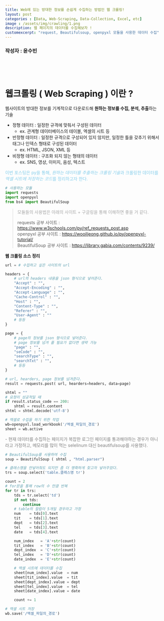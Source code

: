 ```yaml
---
title: Web에 있는 방대한 정보를 손쉽게 수집하는 방법인 웹 크롤링!
layout: post   
categories : [Data, Web-Scraping, Data-Collection, Excel, etc]
image : /assets/img/crawling/1.png
description: 웹 페이지의 데이터를 수집해보자 !
customexcerpt: "request, Beautifulsoup, openpyxl 모듈을 사용한 데이터 수집" 
---
```


### 작성자 : 윤수빈 
<br>
<br>
<br>

# 웹크롤링 ( Web Scraping ) 이란 ?
 웹사이트의 방대한 정보를 기계적으로 다운로드해 **원하는 정보를 수집, 분석, 추출**하는 기술 
  


- 정형 데이터 : 일정한 규격에 맞춰서 구성된 데이터  
    - ex. 관계형 데이터베이스의 테이블, 엑셀의 시트 등  
- 반정형 데이터 : 일정한 규격으로 구성되어 있지 않지만, 일정한 틀을 갖추기 위해서 태그나 인덱스 형태로 구성된 데이터  
    - ex. HTML, JSON, XML 등  
- 비정형 데이터 : 구조화 되지 않는 형태의 데이터  
    - ex. SNS, 영상, 이미지, 음성, 텍스트 

<p style="color : skyblue;"> 이번 포스팅은 py을 통해, <i>원하는 데이터를 추출하는 크롤링 기술</i>과 크롤링한 데이터를 <i>엑셀 시트에 저장하는 코드</i>를 정리하고자 한다.</p>
 


~~~py
# 사용하는 모듈
import requests  
import openpyxl  
from bs4 import BeautifulSoup  
~~~
> <p style="color:darkgray;"> 모듈들의 사용법은 아래의 사이트 + 구글링을 통해 이해하면 좋을 거 같다. </p>
> 
> requests 공부 사이트 : https://www.w3schools.com/py/ref_requests_post.asp  
> openpyxl 공부 사이트 : https://wooiljeong.github.io/py/openpyxl-tutorial/  
> BeautifulSoup 공부 사이트 : https://library.gabia.com/contents/9239/  



**웹 크롤링 소스 정리**
  
~~~py
url = # 수집하고 싶은 사이트의 url 

headers = {
    # url의 headers 내용을 json 형식으로 넣어준다.
    "Accept" : "",
    "Accept-Encoding" : "",
    "Accept-Language" : "",
    "Cache-Control" : "",
    "Host" : "",
    "Content-Type" : "",
    "Referer" : "",
    "User-Agent" : ""
    # 등등 
}

page = {
    # page의 정보를 json 형식으로 넣어준다.
    # page 정보를 넘겨 줄 필요가 없다면 생략 가능
    "page" : "",
    "seCode" : "",
    "searchType" : "",
    "searchTxt" : "",
    # 등등 
}
~~~

~~~py
# url, hearders, page 정보를 넘겨준다.
result = requests.post( url, hearders=headers, data=page)

shtml = ""
# 요청이 성공적일 때
if result.status_code == 200:
    shtml = result.content
shtml = shtml.decode('utf-8')
~~~


~~~py
# 엑셀로 수집을 하기 위한 작업
wb=openpyxl.load_workbook('/엑셀_파일의_경로')
sheet = wb.active
~~~


<p style="color:grey;">- 현재 데이터를 수집하는 페이지가 복잡한 로그인 페이지를 통과해야하는 경우가 아니라고 가정하고, 메모리를 많이 먹는 selelinum 대신 beautifulsoup를 사용했다.</p>

~~~py
# BeautifulSoup를 사용하여 수집
soup = BeautifulSoup ( shtml , "html.parser")

# 클래스명을 안넣어줘도 되지만 좀 더 명확하게 찾고자 넣어주었다.
trs = soup.select('table.클래스명 tr')
~~~

~~~py
count = 2
# for문을 통해 row의 수 만큼 반복
for tr in trs:
    tds = tr.select('td')
    if not tds:
        continue 
    # table의 컬럼이 5개일 경우라고 가정  
    num    = tds[0].text
    tit    = tds[1].text
    dept   = tds[2].text
    tel    = tds[3].text
    date   = tds[4].text

    num_index   = 'A'+str(count)
    tit_index   = 'B'+str(count)
    dept_index  = 'C'+str(count)
    tel_index   = 'D'+str(count)
    date_index  = 'E'+str(count)

    # 엑셀 시트에 데이터를 수집
    sheet[num_index].value  = num
    sheet[tit_index].value  = tit
    sheet[dept_index].value = dept
    sheet[tel_index].value  = tel
    sheet[date_index].value = date

    count += 1

# 엑셀 시트 저장 
wb.save('/엑셀_파일의_경로')    
~~~
